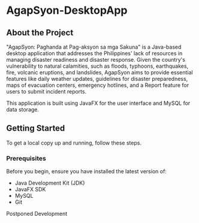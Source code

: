 # AgapSyon-DesktopApp

## About the Project

"AgapSyon: Paghanda at Pag-aksyon sa mga Sakuna" is a Java-based desktop application that addresses the Philippines' lack of resources in managing disaster readiness and disaster response. Given the country's vulnerability to natural calamities, such as floods, typhoons, earthquakes, fire, volcanic eruptions, and landslides, AgapSyon aims to provide essential features like daily weather updates, guidelines for disaster preparedness, maps of evacuation centers, emergency hotlines, and a Report feature for users to submit incident reports.

This application is built using JavaFX for the user interface and MySQL for data storage.

## Getting Started

To get a local copy up and running, follow these steps.

### Prerequisites

Before you begin, ensure you have installed the latest version of:

- Java Development Kit (JDK) 
- JavaFX SDK 
- MySQL 
- Git

Postponed Development
